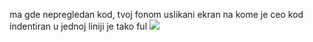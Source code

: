 ma gde nepregledan kod, tvoj fonom uslikani ekran na kome je ceo kod indentiran u jednoj liniji je tako ful
![](https://media.giphy.com/media/3og0ICJy5uWPzPrIiY/giphy.gif)
